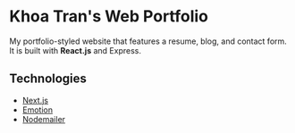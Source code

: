 # Khoa Tran's Web Portfolio

My portfolio-styled website that features a resume, blog, and contact form. It is built with **React.js** and Express.

## Technologies

- [Next.js](https://nextjs.org/)
- [Emotion](https://emotion.sh/docs/introduction)
- [Nodemailer](https://nodemailer.com/about/)